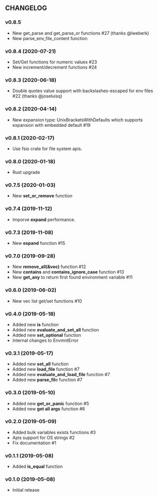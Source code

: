 ## CHANGELOG

### v0.8.5

* New get_parse and get_parse_or functions #27 (thanks @lweberk)
* New parse_env_file_content function

### v0.8.4 (2020-07-21)

* Set/Get functions for numeric values #23
* New increment/decrement functions #24

### v0.8.3 (2020-06-18)

* Double quotes value support with backslashes-escaped for env files #22 (thanks @joseluisq)

### v0.8.2 (2020-04-14)

* New expansion type: UnixBracketsWithDefaults which supports expansion with embedded default #19

### v0.8.1 (2020-02-17)

* Use fsio crate for file system apis.

### v0.8.0 (2020-01-18)

* Rust upgrade

### v0.7.5 (2020-01-03)

* New **set_or_remove** function

### v0.7.4 (2019-11-12)

* Imporve **expand** performance.

### v0.7.3 (2019-11-08)

* New **expand** function #15

### v0.7.0 (2019-09-28)

* New **remove_all(&vec)** function #12
* New **contains** and **contains_ignore_case** function #13
* New **get_any** to return first found environment variable #11

### v0.6.0 (2019-06-02)

* New vec<string> list get/set functions #10

### v0.4.0 (2019-05-18)

* Added new **is** function
* Added new **evaluate_and_set_all** function
* Added new **set_optional** function
* Internal changes to EnvmntError

### v0.3.1 (2019-05-17)

* Added new **set_all** function
* Added new **load_file** function #7
* Added new **evaluate_and_load_file** function #7
* Added new **parse_fil**e function #7

### v0.3.0 (2019-05-10)

* Added new **get_or_panic** function #5
* Added new **get all args** function #6

### v0.2.0 (2019-05-09)

* Added bulk variables exists functions #3
* Apis support for OS strings #2
* Fix documentation #1

### v0.1.1 (2019-05-08)

* Added **is_equal** function

### v0.1.0 (2019-05-08)

* Initial release
